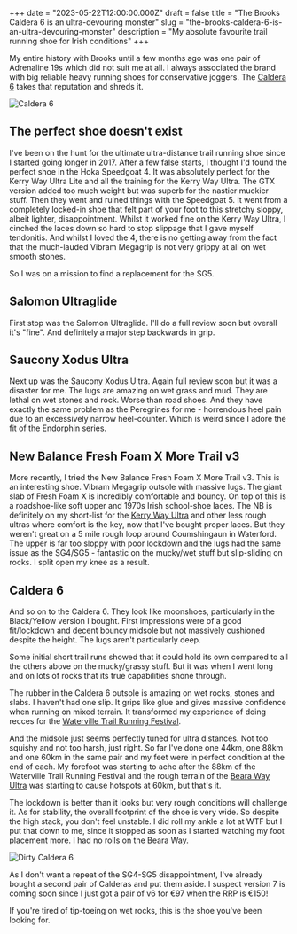 +++
date = "2023-05-22T12:00:00.000Z"
draft = false
title = "The Brooks Caldera 6 is an ultra-devouring monster"
slug = "the-brooks-caldera-6-is-an-ultra-devouring-monster"
description = "My absolute favourite trail running shoe for Irish conditions"
+++

My entire history with Brooks until a few months ago was one pair of Adrenaline 19s which did not suit me at all. I always associated the brand with big reliable heavy running shoes for conservative joggers. The [Caldera 6](https://www.brooksrunning.com/en_ie/caldera-6-mens-distance-trail-running-shoe/110379.html) takes that reputation and shreds it.

![Caldera 6](/images/2023/05/caldera-6-mens-trail-running-shoe.png)

## The perfect shoe doesn't exist
I've been on the hunt for the ultimate ultra-distance trail running shoe since I started going longer in 2017. After a few false starts, I thought I'd found the perfect shoe in the Hoka Speedgoat 4. It was absolutely perfect for the Kerry Way Ultra Lite and all the training for the Kerry Way Ultra. The GTX version added too much weight but was superb for the nastier muckier stuff. Then they went and ruined things with the Speedgoat 5. It went from a completely locked-in shoe that felt part of your foot to this stretchy sloppy, albeit lighter, disappointment. Whilst it worked fine on the Kerry Way Ultra, I cinched the laces down so hard to stop slippage that I gave myself tendonitis. And whilst I loved the 4, there is no getting away from the fact that the much-lauded Vibram Megagrip is not very grippy at all on wet smooth stones.

So I was on a mission to find a replacement for the SG5. 

## Salomon Ultraglide
First stop was the Salomon Ultraglide. I'll do a full review soon but overall it's "fine". And definitely a major step backwards in grip.

## Saucony Xodus Ultra
Next up was the Saucony Xodus Ultra. Again full review soon but it was a disaster for me. The lugs are amazing on wet grass and mud. They are lethal on wet stones and rock. Worse than road shoes. And they have exactly the same problem as the Peregrines for me - horrendous heel pain due to an excessively narrow heel-counter. Which is weird since I adore the fit of the Endorphin series.

## New Balance Fresh Foam X More Trail v3
More recently, I tried the New Balance Fresh Foam X More Trail v3. This is an interesting shoe. Vibram Megagrip outsole with massive lugs. The giant slab of Fresh Foam X is incredibly comfortable and bouncy. On top of this is a roadshoe-like soft upper and 1970s Irish school-shoe laces. The NB is definitely on my short-list for the [Kerry Way Ultra](https://kerrywayultra.com/) and other less rough ultras where comfort is the key, now that I've bought proper laces. But they weren't great on a 5 mile rough loop around Coumshingaun in Waterford. The upper is far too sloppy with poor lockdown and the lugs had the same issue as the SG4/SG5 - fantastic on the mucky/wet stuff but slip-sliding on rocks. I split open my knee as a result.

## Caldera 6
And so on to the Caldera 6. They look like moonshoes, particularly in the Black/Yellow version I bought. First impressions were of a good fit/lockdown and decent bouncy midsole but not massively cushioned despite the height. The lugs aren't particularly deep. 

Some initial short trail runs showed that it could hold its own compared to all the others above on the mucky/grassy stuff. But it was when I went long and on lots of rocks that its true capabilities shone through.

The rubber in the Caldera 6 outsole is amazing on wet rocks, stones and slabs. I haven't had one slip. It grips like glue and gives massive confidence when running on mixed terrain. It transformed my experience of doing recces for the [Waterville Trail Running Festival](https://www.watervilletrailrunningfestival.com/).

And the midsole just seems perfectly tuned for ultra distances. Not too squishy and not too harsh, just right. So far I've done one 44km, one 88km and one 60km in the same pair and my feet were in perfect condition at the end of each. My forefoot was starting to ache after the 88km of the Waterville Trail Running Festival and the rough terrain of the [Beara Way Ultra](https://www.imra.ie/events/view/id/2259) was starting to cause hotspots at 60km, but that's it. 

The lockdown is better than it looks but very rough conditions will challenge it. As for stability, the overall footprint of the shoe is very wide. So despite the high stack, you don't feel unstable. I did roll my ankle a lot at WTF but I put that down to me, since it stopped as soon as I started watching my foot placement more. I had no rolls on the Beara Way.

![Dirty Caldera 6](/images/2023/05/dirty_caldera.png)

As I don't want a repeat of the SG4-SG5 disappointment, I've already bought a second pair of Calderas and put them aside. I suspect version 7 is coming soon since I just got a pair of v6 for €97 when the RRP is €150!

If you're tired of tip-toeing on wet rocks, this is the shoe you've been looking for.

